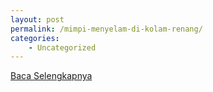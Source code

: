 ```yaml
---
layout: post
permalink: /mimpi-menyelam-di-kolam-renang/
categories:
    - Uncategorized
---
```


[Baca Selengkapnya](/08)